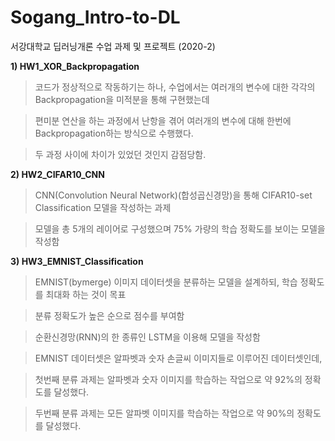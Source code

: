 # Sogang_Intro-to-DL
서강대학교 딥러닝개론 수업 과제 및 프로젝트 (2020-2)

**1) HW1_XOR_Backpropagation**
> 코드가 정상적으로 작동하기는 하나, 수업에서는 여러개의 변수에 대한 각각의 Backpropagation을 미적분을 통해 구현했는데

> 편미분 연산을 하는 과정에서 난항을 겪어 여러개의 변수에 대해 한번에 Backpropagation하는 방식으로 수행했다.

> 두 과정 사이에 차이가 있었던 것인지 감점당함.


**2) HW2_CIFAR10_CNN**
> CNN(Convolution Neural Network)(합성곱신경망)을 통해 CIFAR10-set Classification 모델을 작성하는 과제

> 모델을 총 5개의 레이어로 구성했으며 75% 가량의 학습 정확도를 보이는 모델을 작성함


**3) HW3_EMNIST_Classification**
> EMNIST(bymerge) 이미지 데이터셋을 분류하는 모델을 설계하되, 학습 정확도를 최대화 하는 것이 목표

> 분류 정확도가 높은 순으로 점수를 부여함

> 순환신경망(RNN)의 한 종류인 LSTM을 이용해 모델을 작성함

> EMNIST 데이터셋은 알파벳과 숫자 손글씨 이미지들로 이루어진 데이터셋인데,

> 첫번째 분류 과제는 알파벳과 숫자 이미지를 학습하는 작업으로 약 92%의 정확도를 달성했다.

> 두번째 분류 과제는 모든 알파벳 이미지를 학습하는 작업으로 약 90%의 정확도를 달성했다.
